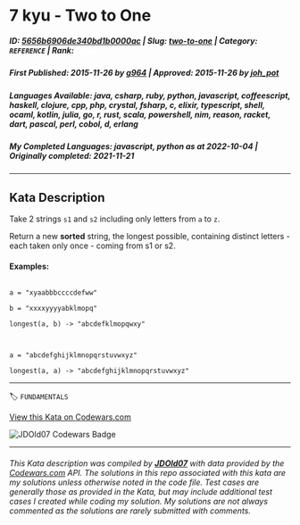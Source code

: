 # 7 kyu - Two to One

##### **ID**: [5656b6906de340bd1b0000ac](https://www.codewars.com/kata/5656b6906de340bd1b0000ac) | **Slug**: [two-to-one](https://www.codewars.com/kata/5656b6906de340bd1b0000ac) | **Category**: `REFERENCE` | **Rank**: <span style="color:white">7 kyu</span>

##### **First Published**: 2015-11-26 ***by*** [g964](https://www.codewars.com/users/g964) | **Approved**: 2015-11-26 ***by*** [joh_pot](https://www.codewars.com/users/joh_pot)

##### **Languages Available**: java, csharp, ruby, python, javascript, coffeescript, haskell, clojure, cpp, php, crystal, fsharp, c, elixir, typescript, shell, ocaml, kotlin, julia, go, r, rust, scala, powershell, nim, reason, racket, dart, pascal, perl, cobol, d, erlang

##### **My Completed Languages**: javascript, python ***as at*** 2022-10-04 | **Originally completed**: 2021-11-21

---

## Kata Description


Take 2 strings `s1` and `s2` including only letters from `a` to `z`.

Return a new **sorted** string, the longest possible, containing distinct letters - each taken only once - coming from s1 or s2.



#### Examples:

```

a = "xyaabbbccccdefww"

b = "xxxxyyyyabklmopq"

longest(a, b) -> "abcdefklmopqwxy"



a = "abcdefghijklmnopqrstuvwxyz"

longest(a, a) -> "abcdefghijklmnopqrstuvwxyz"

```



---


🏷 `FUNDAMENTALS`


[View this Kata on Codewars.com](https://www.codewars.com/kata/5656b6906de340bd1b0000ac)

![](https://www.codewars.com/users/jdold07/badges/large "JDOld07 Codewars Badge")

---

###### *This Kata description was compiled by [**JDOld07**](https://tpstech.dev) with data provided by the [Codewars.com](https://www.codewars.com) API.  The solutions in this repo associated with this kata are my solutions unless otherwise noted in the code file.  Test cases are generally those as provided in the Kata, but may include additional test cases I created while coding my solution.  My solutions are not always commented as the solutions are rarely submitted with comments.*
